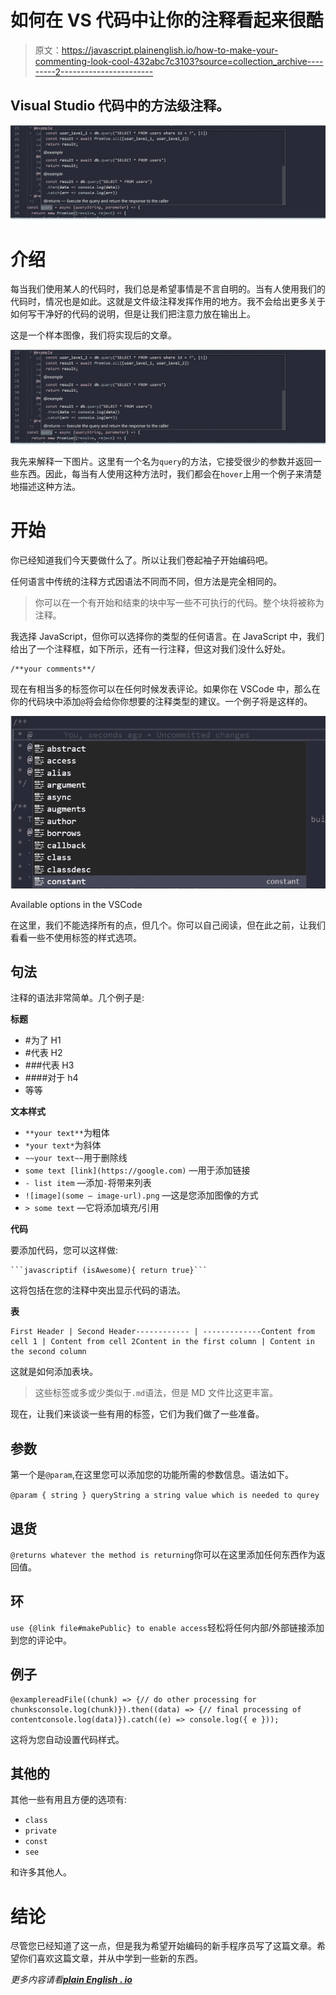 # 如何在 VS 代码中让你的注释看起来很酷

> 原文：<https://javascript.plainenglish.io/how-to-make-your-commenting-look-cool-432abc7c3103?source=collection_archive---------2----------------------->

## Visual Studio 代码中的方法级注释。

![](img/e0405b5f3d76679b99d47e39d5cf2b71.png)

# 介绍

每当我们使用某人的代码时，我们总是希望事情是不言自明的。当有人使用我们的代码时，情况也是如此。这就是文件级注释发挥作用的地方。我不会给出更多关于如何写干净好的代码的说明，但是让我们把注意力放在输出上。

这是一个样本图像，我们将实现后的文章。

![](img/9e37e3a97f47e3a8db777c92c8a6d776.png)

我先来解释一下图片。这里有一个名为`query`的方法，它接受很少的参数并返回一些东西。因此，每当有人使用这种方法时，我们都会在`hover`上用一个例子来清楚地描述这种方法。

# 开始

你已经知道我们今天要做什么了。所以让我们卷起袖子开始编码吧。

任何语言中传统的注释方式因语法不同而不同，但方法是完全相同的。

> 你可以在一个有开始和结束的块中写一些不可执行的代码。整个块将被称为注释。

我选择 JavaScript，但你可以选择你的类型的任何语言。在 JavaScript 中，我们给出了一个注释框，如下所示，还有一行注释，但这对我们没什么好处。

```
/**your comments**/
```

现在有相当多的标签你可以在任何时候发表评论。如果你在 VSCode 中，那么在你的代码块中添加`@`将会给你你想要的注释类型的建议。一个例子将是这样的。

![](img/4bfa4e477ee7ee5a93bf01f868430f63.png)

Available options in the VSCode

在这里，我们不能选择所有的点，但几个。你可以自己阅读，但在此之前，让我们看看一些不使用标签的样式选项。

## 句法

注释的语法非常简单。几个例子是:

**标题**

*   #为了 H1
*   #代表 H2
*   ###代表 H3
*   ####对于 h4
*   等等

**文本样式**

*   `**your text**`为粗体
*   `*your text*`为斜体
*   `~~your text~~`用于删除线
*   `some text [link](https://google.com)` —用于添加链接
*   `- list item` —添加`-`将带来列表
*   `![image](some — image-url).png` —这是您添加图像的方式
*   `> some text` —它将添加填充/引用

**代码**

要添加代码，您可以这样做:

```
```javascriptif (isAwesome){ return true}```
```

这将包括在您的注释中突出显示代码的语法。

**表**

```
First Header | Second Header------------ | -------------Content from cell 1 | Content from cell 2Content in the first column | Content in the second column
```

这就是如何添加表块。

> 这些标签或多或少类似于`.md`语法，但是 MD 文件比这更丰富。

现在，让我们来谈谈一些有用的标签，它们为我们做了一些准备。

## 参数

第一个是`@param`,在这里您可以添加您的功能所需的参数信息。语法如下。

`@param { string } queryString a string value which is needed to qurey`

## **退货**

`@returns whatever the method is returning`你可以在这里添加任何东西作为返回值。

## 环

`use {@link file#makePublic} to enable access`轻松将任何内部/外部链接添加到您的评论中。

## 例子

```
@examplereadFile((chunk) => {// do other processing for chunksconsole.log(chunk)}).then((data) => {// final processing of contentconsole.log(data)}).catch((e) => console.log({ e }));
```

这将为您自动设置代码样式。

## 其他的

其他一些有用且方便的选项有:

*   `class`
*   `private`
*   `const`
*   `see`

和许多其他人。

# 结论

尽管您已经知道了这一点，但是我为希望开始编码的新手程序员写了这篇文章。希望你们喜欢这篇文章，并从中学到一些新的东西。

*更多内容请看*[***plain English . io***](http://plainenglish.io)